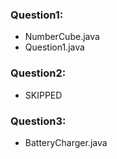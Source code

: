 ### Question1:
- NumberCube.java
- Question1.java
### Question2:
- SKIPPED
### Question3:
- BatteryCharger.java